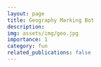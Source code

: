 ```yaml
---
layout: page
title: Geography Marking Bot
description: 
img: assets/img/geo.jpg
importance: 1
category: fun
related_publications: false
---
```


